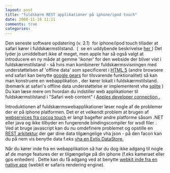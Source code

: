 ```yaml
---
layout: post
title: "fuldskærm REST applikationer på iphone/ipod touch"
date: 2008-11-16 11:11
comments: true 
categories: 
---
```

Den seneste software opdatering (v. 2.1)  for iphone/ipod touch tillader at safari kører i fuldskærmstilstand.  (  se en uddybende beskrivelse <a href="http://www.appleinsider.com/articles/08/10/03/latest_iphone_software_supports_full_screen_web_apps.html">her </a>) Det lyder jo umiddelbart ikke af meget, men apple har så også valgt at introducere en ny måde at gemme 'ikoner' for den webside der bliver vist i fuldskærmstilstand - så hvis man kombinerer fuldskærmsvisningen med understøttelsen af 'offline data' som specificeret i <a href="http://www.w3.org/TR/offline-webapps/">HTML 5</a> (andre browsere end safari kan benytte <a href="http://gears.google.com">google gears</a> for tilsvarende funktionalitet) så kan man konstruere en webapplikation , der kører lokalt i fuldskærmstilstand. (bemærk at safari's offline data understøttelse er implementeret vha <a href="http://sqlite.org/">sqlite</a> ) Du kan læse mere om hvordan du indstiller web applikationer til fuldskærmstilstand i "Safari web content" i <a href="http://developer.apple.com/">Apples developer connection .</a>

Introduktionen af fuldskærmswebapplikationer løser nogle af de problemer der er på iphone platformen. Det er et velkendt problem at brugen af <a href="http://developer.apple.com/internet/webservices/webservicescoreandcfnetwork.html">webservices fra cocoa touch</a> er langt bagefter andre platforme såsom .NET eller java og ikke tilbyder en fungerende bindingscompiler for wsdl filer .  Ved at bruge javascript kan du nu omdefinere problemet og opstille en <a href="http://www.ics.uci.edu/~fielding/pubs/dissertation/top.htm">REST arkitektur</a> der gør dine data tilgængelige vha json - på den facon kan du på nem vis benytte data f.eks <a href="http://www.pedant.dk/2008/04/01/brug-af-datastores-og-data-views-i-extjs/">vha en Extjs DataStore.</a>

Når du kører inde fra en webapplikation så har du dog ikke adgang til nogle af de mange features der er tilgængelige på din iphone (f.eks kameraet eller gps enheden) . Dette kan du få adgang ved at benytte <a href="http://drnicwilliams.com/2008/11/10/to-webkit-or-not-to-webkit-within-your-iphone-app/">webkit inde fra en native app</a> (webkit er safaris rendering engine).